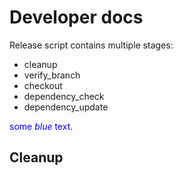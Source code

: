 # Developer docs

Release script contains multiple stages:
* cleanup
* verify_branch
* checkout
* dependency_check
* dependency_update

<span style="color:blue">some *blue* text</span>.
## Cleanup